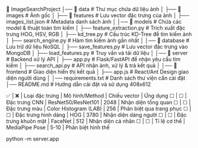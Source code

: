 📂 ImageSearchProject
│── 📂 data                         # Thư mục chứa dữ liệu ảnh
│   ├── 📂 images                   # Ảnh gốc
│   ├── 📂 features                  # Lưu vector đặc trưng của ảnh
│   ├── images_list.json             # Metadata danh sách ảnh
│
│── 📂 models                        # Chứa các model & thuật toán tìm kiếm
│   ├── feature_extraction.py        # Trích xuất đặc trưng HOG, HSV, RGB
│   ├── kd_tree.py                   # Cấu trúc KD-Tree để tìm kiếm ảnh
│   ├── search_engine.py             # Hàm tìm kiếm ảnh gần nhất
│
│── 📂 database                      # Lưu trữ dữ liệu NoSQL
│   ├── save_features.py             # Lưu vector đặc trưng vào MongoDB
│   ├── load_features.py             # Truy vấn và tải dữ liệu
│
│── 📂 server                        # Backend xử lý API
│   ├── app.py                        # Flask/FastAPI để nhận yêu cầu tìm kiếm
│   ├── search_api.py                 # API nhận ảnh, xử lý & trả kết quả
│
│── 📂 frontend                      # Giao diện hiển thị kết quả
│   ├── app.js                        # React/Ant Design giao diện người dùng
│
│── requirements.txt                  # Danh sách thư viện cần cài đặt
│── README.md                          # Hướng dẫn cài đặt và sử dụng
408x612





✅ | ❌ | Loại đặc trưng | Mô hình/Method | Chiều vector | Ứng dụng
☐ | ☐ | Đặc trưng CNN | ResNet50/ResNet101 | 2048 | Nhận diện tổng quan
☐ | ☐ | Đặc trưng màu | Color Histogram (LAB) | 256 | Phân biệt qua trang phục
☐ | ☐ | Đặc trưng hình dáng | HOG | 3780 | Nhận diện dáng người
☐ | ☐ | Đặc trưng khuôn mặt | FaceNet | 512 | Nhận diện cá nhân
☐ | ☐ | Tỉ lệ cơ thể | MediaPipe Pose | 5-10 | Phân biệt hình thể







python -m server.app